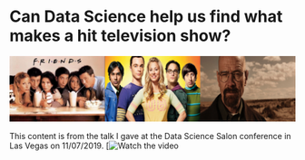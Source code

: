 # Can Data Science help us find what makes a hit television show? 

![sitcoms](images/sitcoms.png)

This content is from the talk I gave at the Data Science Salon conference in Las Vegas on 11/07/2019.
[![Watch the video](https://www.youtube.com/watch?time_continue=519&v=SKviFcvDibA&feature=emb_logo)

<!--[![Watch the video](https://img.youtube.com/vi/T-D1KVIuvjA/maxresdefault.jpg)](https://www.youtube.com/watch?time_continue=519&v=SKviFcvDibA&feature=emb_logo)>

## What constitutes a hit television show like few of these? 
### Questions I asked and investigated through Data Science.

* Is it the consistency in the way individual Characters speak and behave?
* Is it the repeat shots at locations thereby making your audience feel like they know the place over time?
* Is it the similarity/difference in the way different Characters speak and behave?
* Is it the balanced distribution of emotions like joy, sadness, fear, anger, disgust etc. which makes a show interesting?
* Is it the similar/different personality of Characters that keeps the audience connected?
* Is it the interesting flashbacks which binds the audience? 

## Data Availability

* Are datasets available to do this analysis? No

What I got after extensively searching the internet, was the html transcripts from the following URLs.

* Friends - https://fangj.github.io/friends/ - 10 seasons
* The Big Bang Theory – https://bigbangtrans.wordpress.com/ - 10/12 seasons
* Breaking Bad - https://en.wikiquote.org/wiki/Breaking_Bad – 5 seasons (with missing data)

Following is a sample of what these transcripts look like.

![dataset_sample](images/dataset_sample.png)

Following is a brief illustration of how I prepared dataset for modeling from raw html transcripts.

![dataset_sample](images/data_prep_steps.png)

After I run the above steps, I get my dataset for each sitcom ready to be used for modeling. It took some significant effort on my part to generate these datasets. So, I uploaded them on Kaggle so that they can be used by the interested parties.

![dataset_sample](images/friends_dataset_kaggle.png)
https://www.kaggle.com/shilpibhattacharyya/friends-sitcom-dataset

![dataset_sample](images/big_bang_theory_dataset_kaggle.png)
https://www.kaggle.com/shilpibhattacharyya/the-big-bang-theory-dataset

![dataset_sample](images/breaking_bad_dataset_kaggle.png)
https://www.kaggle.com/shilpibhattacharyya/breaking-bad-sitcom-dataset

I am using **Watson Natural Language Understanding (NLU)** for emotion detection of the characters. Natural Language Understanding is a collection of APIs that offer text analysis through natural language processing. This set of APIs can analyze text to help you understand its concepts, entities, keywords, sentiment, and more. 

![nlu](images/nlu.png) 

## Emotion distribution of the Characters on F.R.I.E.N.D.S.
![nlu](images/emo_friends.png) 
## Emotion distribution of the Characters on The Big Bang Theory
![nlu](images/emo_bigbang.png) 
## Emotion distribution of the Characters on Breaking Bad
![nlu](images/emo_breakingbad.png) 

I have introduced a variable 'emotion qotient' to understand which emotion is most prominent with respect to other emotions on the show. I have defined it as follows:

```
Individual_Emotion_Quotient = Individual_Emotion_Score/Total_Emotion_Score
```

Following are the scattered plot results.
## Emotion Quotient of the Characters on F.R.I.E.N.D.S. 
![nlu](images/emo_quotient_friends.png)
```Happiness and Sadness are the key emotions of the Characters```

## Emotion Quotient of the Characters on The Big Bang Theory
![nlu](images/emo_quotient_bigbang.png)
```Happiness is most dominant emotion of the Characters in the show```

## Emotion Quotient of the Characters on Breaking Bad
![nlu](images/emo_quotient_breakingbad.png)
```Sadness and Anger are the key emotions of the Characters```

## Sentiment Density of Characters on F.R.I.E.N.D.S.
![nlu](images/sentiment_density_friends.png)
```All the Characters are biased towards joy and sadness```

## Sentiment Density of Characters on The Big Bang Theory
![nlu](images/sentiment_density_bigbang.png)
```All the Characters are biased towards sadness```

## Sentiment Density of Characters on Breaking Bad
![nlu](images/sentiment_density_breakingbad.png)
```All the Characters are biased towards sadness and anger```

I am using **Watson Personality Insights** to investigate the personality of each of the lead characters on the show.
![wpi](images/WPI.png)
We would go for the big 5 traits from WPI defined as below here.

1. **Agreeableness**  compassionate and cooperative toward others.
2. **Conscientiousness**  act in an organized or thoughtful way.
3. **Extraversion**  seek stimulation in the company of others.
4. **Emotional range**  the extent to which a person's emotions are sensitive to the person's environment.
5. **Openness** the extent to which a person is open to experiencing different activities.

The IBM Watson Personality Insights service uses linguistic analytics to extract a spectrum of cognitive and social characteristics from the text data that a person generates through blogs, tweets, forum posts, and more. Watson found Trump "boisterous."

## Personality Insights for the Characters on F.R.I.E.N.D.S.
![nlu](images/personality_friends.png)
The personalities of all the characters on the show are similar
## Personality Insights for the Characters on The Big Bang Theory
![nlu](images/personality_bigbang.png)
The personalities of all the characters on the show are nearly similar
## Personality Insights for the Characters on Breaking Bad
![nlu](images/personality_breakingbad.png)
The personalities of all the characters are not quite similar

## Personality Density of the Characters on F.R.I.E.N.D.S.
![nlu](images/personality_density_friends.png)
The personalities of all the characters have a similar distribution of attributes
## Personality Density of the Characters on The Big Bang Theory
![nlu](images/personality_density_bigbang.png)
The personalities of all the characters have a similar distribution of attributes
## Personality of the Characters on Breaking Bad
![nlu](images/personality_density_breakingbad.png)
The personalities of all the characters have a similar distribution of attributes

## What are the top 5 locations F.R.I.E.N.D.S. was shot?
![nlu](images/loc_friends.png)
The show did not have much variation in the places it happened. That succeeded in binding its audience to to the show.
## What are the top 5 locations The Big Bang Theory was shot?
![nlu](images/loc_bigbang.png)
The show did not have much variation in the places it happened. That succeeded in binding its audience to to the show.
## What are the top 5 locations The Breaking Bad was shot?
I did not have data for the Breaking Bad to plot the top 5 locations at this time.

Now to find out how different are each charcaters from each other, I am using a LSTM model on the dataset consisting of all the dialogues from every cahracter on the shows.

## Can we distinguish the lead Characters on F.R.I.E.N.D.S. from each other (LSTM model)?
![nlu](images/lstm_friends.png)
The Characters are quite different and identifiable from each other

## Can we distinguish the lead Characters on F.R.I.E.N.D.S. from each other (LSTM model)?
![nlu](images/lstm_bigbang.png)
The Characters are quite similar and non-identifiable from each other except Sheldon

## Can we distinguish the lead Characters on F.R.I.E.N.D.S. from each other (LSTM model)?
![nlu](images/lstm_breakingbad.png)
The Characters are quite similar and non-identifiable from each other except Walter

## Do the Characters on F.R.I.E.N.D.S. maintain consistency in the way they communicate?
![nlu](images/consistency_friends.png)
Yup! They mostly do

## Do the Characters on The Big Bang Theory maintain consistency in the way they communicate?
![nlu](images/consistency_bigbang.png)

Yup! They do

## Do the Characters on Breaking Bad maintain consistency in the way they communicate?
![nlu](images/consistency_breakingbad.png)

Mostly,  they do. Walter shows inconsistency because of his other Character - Heisenberg

## Do we have the answer to what makes a sitcom popular?

* Is it the consistency in the way individual Characters speak and behave?
We can infer this, as all the three popular shows reflects this in their analysis.

* Is it the repeat shots at locations thereby making your audience feel like they know the place?
Yes, both the shows ‘F.R.I.E.N.D.S.’ and ‘The Big Bang Theory’ confirm to this.  Unfortunately, I could not find location data for ‘Breaking Bad’.

* Is it the similarity/difference in the way different Characters speak and behave?
A.   They can be quite similar, as well as different. We did not get a solid evidence here on this from the confusion matrix we observed for the three shows.

* Is it the balanced distribution of emotions like joy, sadness, fear, anger, disgust which makes a show interesting?
A.  Yes, the results from Watson NLU on the input from three shows confirm this.

* Is it the similar/different personality of Characters that keeps the audience connected?
The results reveal that it’s obviously the similarity in personality which wins here.

* Is it the interesting flashbacks which binds the audience? 
A.   Unfortunately, the ‘flashback’ word does not appear in transcripts, so could not analyze this.

## A word to the show makers from this analysis

* If you are fortunate to have a show running long, try to establish consistency in the speech and behavior of individual Characters over the episodes.

* There should be minimal variance in the set of shooting locations. This would instill a sense of belonging to the environment and culture of the sitcom in the audience.

* The personality of the Characters on the sitcom should be similar and blend together, as the Personality Insights results highlight.

* The distribution of emotions are  leaning towards a particular emotion. F.R.I.E.N.D.S. is a show of primarily joy and sadness; The Big Bang Theory is leaning towards joy and sadness as well. Breaking Bad is a show mostly made of anger and sadness. The takeaway is keep the emotion quotient of the show coherent over a period of time.

* The Characters can be different or similar to each other as long as the above criteria are met. 

## Comparing the number of dialogues spoken by the lead Characters

![nlu](images/dialogues.png)

## Most Popular Characters
![nlu](images/pop_chars.png)



















